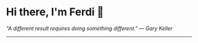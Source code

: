 <h1>Hi there, I'm Ferdi 👋</h1>

<p><em>
  "A different result requires doing something different." — Gary Keller
</em></p>

---
